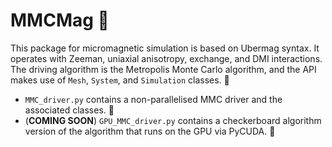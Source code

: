 # MMCMag 🧲

This package for micromagnetic simulation is based on Ubermag syntax. It operates with Zeeman, uniaxial anisotropy, exchange, and DMI interactions. The driving algorithm is the Metropolis Monte Carlo algorithm, and the API makes use of `Mesh`, `System`, and `Simulation` classes. 🔄

- `MMC_driver.py` contains a non-parallelised MMC driver and the associated classes. 🚗
- (**COMING SOON**) `GPU_MMC_driver.py` contains a checkerboard algorithm version of the algorithm that runs on the GPU via PyCUDA. 🚀
